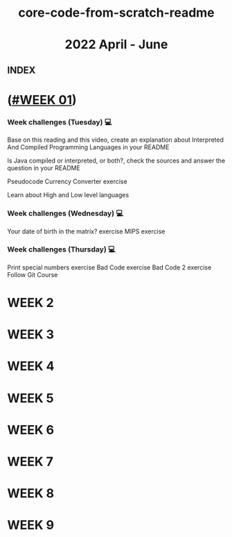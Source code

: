 
<h1 align="center">core-code-from-scratch-readme</h1>
<h1 align="center">2022 April - June</h1>
  
<h2>INDEX</h2>

# ([#WEEK 01](https://github.com/cassanogt/core-code-from-scratch-readme/tree/main/Week%2001))

### Week challenges (Tuesday) 💻

  Base on this reading and this video, create an explanation about Interpreted And Compiled Programming Languages in your README

  Is Java compiled or interpreted, or both?, check the sources and answer the question in your README

  Pseudocode Currency Converter exercise

  Learn about High and Low level languages

### Week challenges (Wednesday) 💻

  Your date of birth in the matrix? exercise
  MIPS exercise

### Week challenges (Thursday) 💻

  Print special numbers exercise
  Bad Code exercise
  Bad Code 2 exercise
  Follow Git Course

# WEEK 2





# WEEK 3




# WEEK 4




# WEEK 5




# WEEK 6




# WEEK 7




# WEEK 8




# WEEK 9





